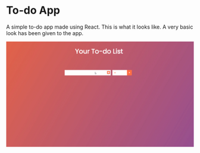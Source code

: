 # To-do App
A simple to-do app made using React. This is what it looks like. A very basic look has been given to the app.

![](image/todo.gif)
